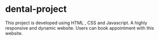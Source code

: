 # dental-project
This project is developed using HTML , CSS and Javascript.
A highly responsive and dynamic website.
Users can book appointment with this website.
